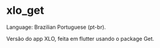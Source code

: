 # xlo_get

Language: Brazilian Portuguese (pt-br).

Versão do app XLO, feita em flutter usando o package Get.
